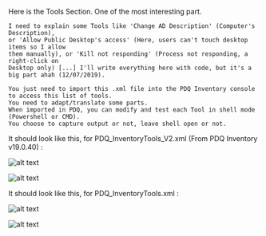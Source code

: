 Here is the Tools Section. One of the most interesting part.
````
I need to explain some Tools like 'Change AD Description' (Computer's Description), 
or 'Allow Public Desktop's access' (Here, users can't touch desktop items so I allow 
them manually), or 'Kill not responding' (Process not responding, a right-click on 
Desktop only) [...] I'll write everything here with code, but it's a big part ahah (12/07/2019).
````
````
You just need to import this .xml file into the PDQ Inventory console to access this list of tools.
You need to adapt/translate some parts. 
When imported in PDQ, you can modify and test each Tool in shell mode (Powershell or CMD).
You choose to capture output or not, leave shell open or not.
````

It should look like this, for PDQ_InventoryTools_V2.xml (From PDQ Inventory v19.0.40) :

![alt text](https://github.com/wizz13150/PDQ_Repo/blob/master/PDQ%20Inventory%20Tools/Tools1_V2.png)

![alt text](https://github.com/wizz13150/PDQ_Repo/blob/master/PDQ%20Inventory%20Tools/Tools2_V2.png)





It should look like this, for PDQ_InventoryTools.xml :

![alt text](https://github.com/wizz13150/PDQ_Repo/blob/master/PDQ%20Inventory%20Tools/Tools1.png)

![alt text](https://github.com/wizz13150/PDQ_Repo/blob/master/PDQ%20Inventory%20Tools/Tools2.png)

